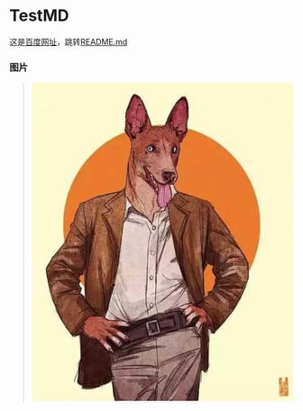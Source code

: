  [const]:图片
 [img1]:../image/10.jpg
 
 [const]:网址，链接
 [README.md]:../README.md
 [百度网址]:http://www.baidu.com "百度"

# TestMD

这是[百度网址]，跳转[README.md]

### 图片
> ![img1]

